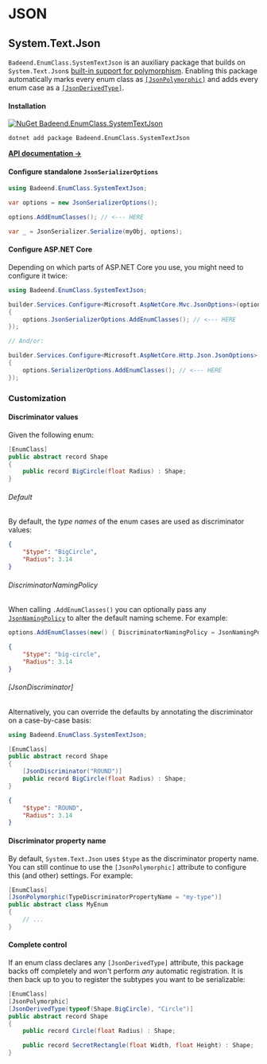 # JSON

## System.Text.Json

`Badeend.EnumClass.SystemTextJson` is an auxiliary package that builds on `System.Text.Json`s [built-in support for polymorphism](https://learn.microsoft.com/en-us/dotnet/standard/serialization/system-text-json/polymorphism). Enabling this package automatically marks every enum class as [`[JsonPolymorphic]`](https://learn.microsoft.com/en-us/dotnet/api/system.text.json.serialization.jsonpolymorphicattribute) and adds every enum case as a [`[JsonDerivedType]`](https://learn.microsoft.com/en-us/dotnet/api/system.text.json.serialization.jsonderivedtypeattribute).

#### Installation

[![NuGet Badeend.EnumClass.SystemTextJson](https://img.shields.io/nuget/v/Badeend.EnumClass.SystemTextJson?label=Badeend.EnumClass.SystemTextJson)](https://www.nuget.org/packages/Badeend.EnumClass.SystemTextJson)

```sh
dotnet add package Badeend.EnumClass.SystemTextJson
```

[**API documentation →**](xref:Badeend.EnumClass.SystemTextJson.Configuration)

#### Configure standalone `JsonSerializerOptions`

```cs
using Badeend.EnumClass.SystemTextJson;

var options = new JsonSerializerOptions();

options.AddEnumClasses(); // <--- HERE

var _ = JsonSerializer.Serialize(myObj, options);

```

#### Configure ASP.NET Core

Depending on which parts of ASP.NET Core you use, you might need to configure it twice:

```cs
using Badeend.EnumClass.SystemTextJson;

builder.Services.Configure<Microsoft.AspNetCore.Mvc.JsonOptions>(options =>
{
    options.JsonSerializerOptions.AddEnumClasses(); // <--- HERE
});

// And/or:

builder.Services.Configure<Microsoft.AspNetCore.Http.Json.JsonOptions>(options =>
{
    options.SerializerOptions.AddEnumClasses(); // <--- HERE
});
```

### Customization

#### Discriminator values
Given the following enum:

```cs
[EnumClass]
public abstract record Shape
{
    public record BigCircle(float Radius) : Shape;
}
```

###### Default
By default, the _type names_ of the enum cases are used as discriminator values:

```json
{
    "$type": "BigCircle",
    "Radius": 3.14
}
```

###### DiscriminatorNamingPolicy
When calling `.AddEnumClasses()` you can optionally pass any [`JsonNamingPolicy`](https://learn.microsoft.com/en-us/dotnet/api/system.text.json.jsonnamingpolicy) to alter the default naming scheme. For example:

```cs
options.AddEnumClasses(new() { DiscriminatorNamingPolicy = JsonNamingPolicy.KebabCaseLower });
```

```json
{
    "$type": "big-circle",
    "Radius": 3.14
}
```

###### \[JsonDiscriminator\]
Alternatively, you can override the defaults by annotating the discriminator on a case-by-case basis:

```cs
using Badeend.EnumClass.SystemTextJson;

[EnumClass]
public abstract record Shape
{
    [JsonDiscriminator("ROUND")]
    public record BigCircle(float Radius) : Shape;
}
```

```json
{
    "$type": "ROUND",
    "Radius": 3.14
}
```

#### Discriminator property name
By default, `System.Text.Json` uses `$type` as the discriminator property name. You can still continue to use the `[JsonPolymorphic]` attribute to configure this (and other) settings. For example:

```cs
[EnumClass]
[JsonPolymorphic(TypeDiscriminatorPropertyName = "my-type")]
public abstract class MyEnum
{
    // ...
}
```

#### Complete control
If an enum class declares any `[JsonDerivedType]` attribute, this package backs off completely and won't perform _any_ automatic registration. It is then back up to you to register the subtypes you want to be serializable:

```cs
[EnumClass]
[JsonPolymorphic]
[JsonDerivedType(typeof(Shape.BigCircle), "Circle")]
public abstract record Shape
{
    public record Circle(float Radius) : Shape;

    public record SecretRectangle(float Width, float Height) : Shape;
}
```
